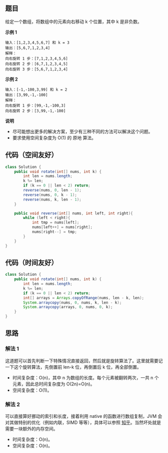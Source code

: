 ## 题目
给定一个数组，将数组中的元素向右移动 k 个位置，其中 k 是非负数。

**示例 1**
```
输入：[1,2,3,4,5,6,7] 和 k = 3
输出：[5,6,7,1,2,3,4]
解释：
向右旋转 1 步：[7,1,2,3,4,5,6]
向右旋转 2 步：[6,7,1,2,3,4,5]
向右旋转 3 步：[5,6,7,1,2,3,4]
```

**示例 2**
```
输入：[-1,-100,3,99] 和 k = 2
输出：[3,99,-1,-100]
解释：
向右旋转 1 步：[99,-1,-100,3]
向右旋转 2 步：[3,99,-1,-100]
```

**说明**

* 尽可能想出更多的解决方案，至少有三种不同的方法可以解决这个问题。
* 要求使用空间复杂度为 O(1) 的 原地 算法。

## 代码（空间友好）
```JAVA
class Solution {
    public void rotate(int[] nums, int k) {
        int len = nums.length;
        k %= len;
        if (k == 0 || len < 2) return;
        reverse(nums, 0, len - 1);
        reverse(nums, 0, k - 1);
        reverse(nums, k, len - 1);
    }

    public void reverse(int[] nums, int left, int right){
        while (left < right){
            int tmp = nums[left];
            nums[left++] = nums[right];
            nums[right--] = tmp;
        }
    }
}
```

## 代码（时间友好）
```JAVA
class Solution {
    public void rotate(int[] nums, int k) {
        int len = nums.length;
        k %= len;
        if (k == 0 || len < 2) return;
        int[] arrays = Arrays.copyOfRange(nums, len - k, len);
        System.arraycopy(nums, 0, nums, k, len - k);
        System.arraycopy(arrays, 0, nums, 0, k);
    }
}
```

## 思路

### 解法 1
这道题可以首先判断一下特殊情况直接返回，然后就是旋转算法了。这里就需要记一下这个旋转算法，先倒置前 len-k 位，再倒置后 k 位，再全部倒置。

* 时间复杂度：O(n)，其中 n 为数组的长度。每个元素被翻转两次，一共 n 个元素，因此总时间复杂度为 O(2n)=O(n)。
* 空间复杂度：O(1)。

### 解法 2

可以直接算好挪动的索引和长度，接着利用 native 的函数进行数组复制，JVM 会对其做特别的优化（例如内联，SIMD 等等），具体可以参照 [知乎](https://www.zhihu.com/question/53749473)。当然坏处就是需要一块额外的内存空间。

* 时间复杂度：O(n)。
* 空间复杂度：O(n)。